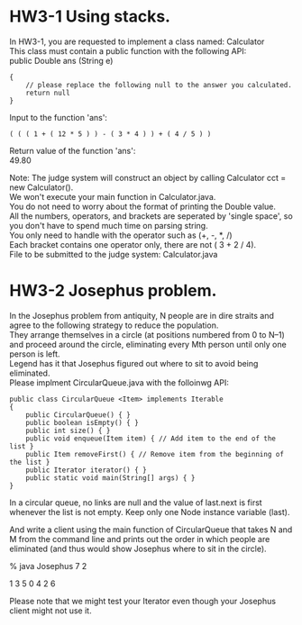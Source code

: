 # HW3-1 Using stacks.
In HW3-1, you are requested to implement a class named: Calculator  
This class must contain a public function with the following API:  
public Double ans (String e) 
```
{
    // please replace the following null to the answer you calculated.
    return null
}
```
Input to the function 'ans':
```
( ( ( 1 + ( 12 * 5 ) ) - ( 3 * 4 ) ) + ( 4 / 5 ) )
```
Return value of the function 'ans':  
49.80

Note:
The judge system will construct an object by calling Calculator cct = new Calculator().  
We won't execute your main function in Calculator.java.  
You do not need to worry about the format of printing the Double value.  
All the numbers, operators, and brackets are seperated by 'single space', so you don't have to spend much time on parsing string.  
You only need to handle with the operator such as (+, -, *, /)  
Each bracket contains one operator only, there are not ( 3 + 2 / 4).  
File to be submitted to the judge system: Calculator.java  
# HW3-2 Josephus problem.  
In the Josephus problem from antiquity, N people are in dire straits and agree to the following strategy to reduce the population.  
They arrange themselves in a circle (at positions numbered from 0 to N–1) and proceed around the circle, eliminating every Mth person until only one person is left.  
Legend has it that Josephus figured out where to sit to avoid being eliminated.  
Please implment CircularQueue.java with the folloinwg API:  
```
public class CircularQueue <Item> implements Iterable 
{
    public CircularQueue() { }
    public boolean isEmpty() { }
    public int size() { }
    public void enqueue(Item item) { // Add item to the end of the list }
    public Item removeFirst() { // Remove item from the beginning of the list }
    public Iterator iterator() { }
    public static void main(String[] args) { }
}
```
In a circular queue, no links are null and the value of last.next is first whenever the list is not empty. Keep only one Node instance variable (last).

And write a client using the main function of CircularQueue that takes N and M from the command line and prints out the order in which people are eliminated (and thus would show Josephus where to sit in the circle).

% java Josephus 7 2

1 3 5 0 4 2 6

Please note that we might test your Iterator even though your Josephus client might not use it. 
